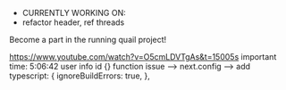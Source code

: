 - CURRENTLY WORKING ON:
- refactor header, ref threads

Become a part in the running quail project!

https://www.youtube.com/watch?v=O5cmLDVTgAs&t=15005s
important time: 5:06:42
user info id {} function issue --> next.config -->
add typescript: {
ignoreBuildErrors: true,
},
